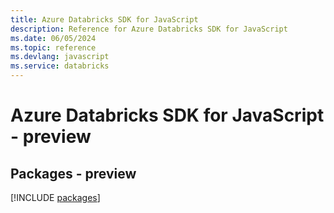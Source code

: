 ```yaml
---
title: Azure Databricks SDK for JavaScript
description: Reference for Azure Databricks SDK for JavaScript
ms.date: 06/05/2024
ms.topic: reference
ms.devlang: javascript
ms.service: databricks
---
```

# Azure Databricks SDK for JavaScript - preview
## Packages - preview
[!INCLUDE [packages](databricks-index.md)]